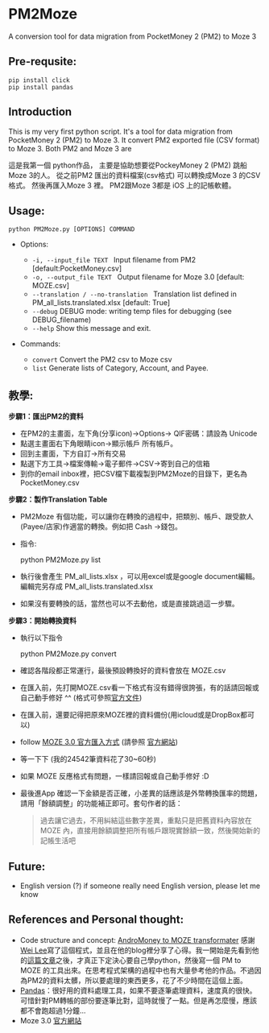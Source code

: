 # PM2Moze
A conversion tool for data migration from PocketMoney 2 (PM2) to Moze 3

Pre-requsite:
----

    pip install click 
    pip install pandas
    


Introduction
----
This is my very first python script.
It's a tool for data migration from PocketMoney 2 (PM2) to Moze 3.
It convert PM2 exported file (CSV format) to Moze 3.
Both PM2 and Moze 3 are

這是我第一個 python作品，
主要是協助想要從PockeyMoney 2 (PM2) 跳船 Moze 3的人。
從之前PM2 匯出的資料檔案(csv格式) 可以轉換成Moze 3 的CSV格式。
然後再匯入Moze 3 裡。
PM2跟Moze 3都是 iOS 上的記帳軟體。

Usage:
----
    python PM2Moze.py [OPTIONS] COMMAND

* Options:
  * <code>-i, --input_file TEXT </code> Input filename from PM2  [default:PocketMoney.csv]
  * <code>-o, --output_file TEXT </code> Output filename for Moze 3.0  [default:  MOZE.csv]
  * <code>--translation / --no-translation </code> Translation list defined in   PM_all_lists.translated.xlsx  [default: True]
  * <code>--debug</code> DEBUG mode: writing temp files for debugging (see DEBUG_filename)
  * <code>--help</code> Show this message and exit.

* Commands:
  * <code>convert</code>  Convert the PM2 csv to Moze csv
  * <code>list</code>     Generate lists of Category, Account, and Payee.


教學:
----
**步驟1：匯出PM2的資料**

* 在PM2的主畫面，左下角(分享icon)->Options-> QIF密碼：請設為 Unicode
* 點選主畫面右下角眼睛icon->顯示帳戶 所有帳戶。
* 回到主畫面，下方自訂->所有交易
* 點選下方工具->檔案傳輸->電子郵件->CSV->寄到自己的信箱
* 到你的email inbox裡，把CSV檔下載複製到PM2Moze的目錄下，更名為PocketMoney.csv

**步驟2：製作Translation Table**
* PM2Moze 有個功能，可以讓你在轉換的過程中，把類別、帳戶、跟受款人(Payee/店家)作適當的轉換。例如把 Cash ->錢包。
* 指令: 
   
    python PM2Moze.py list

* 執行後會產生 PM_all_lists.xlsx ，可以用excel或是google document編輯。編輯完另存成 PM_all_lists.translated.xlsx
* 如果沒有要轉換的話，當然也可以不去動他，或是直接跳過這一步驟。

**步驟3：開始轉換資料**
* 執行以下指令

    python PM2Moze.py convert

* 確認各階段都正常運行，最後預設轉換好的資料會放在 MOZE.csv
* 在匯入前，先打開MOZE.csv看一下格式有沒有錯得很誇張，有的話請回報或自己動手修好 ^^ (格式可參照[官方文件](https://docs.google.com/spreadsheets/d/11otNPygy8Ba2LSV8hJyzwa2XW7q4OdWjsQ5Uvjbk9rw/edit#gid=0))
* 在匯入前，還要記得把原來MOZE裡的資料備份(用icloud或是DropBox都可以)
* follow [MOZE 3.0 官方匯入方式](https://moze.app/features/import-export--import) (請參照 [官方網站](https://moze.app))
* 等一下下 (我的24542筆資料花了30~60秒)
* 如果 MOZE 反應格式有問題，一樣請回報或自己動手修好 :D
* 最後進App 確認一下金額是否正確，小差異的話應該是外幣轉換匯率的問題，請用「餘額調整」的功能補正即可。套句作者的話：
    >過去讓它過去，不用糾結這些數字差異，重點只是把舊資料內容放在 MOZE 內，直接用餘額調整把所有帳戶跟現實餘額一致，然後開始新的記帳生活吧
  
    

Future:
----
* English version (?) if someone really need English version, please let me know


References and Personal thought:
----
* Code structure and concept: [AndroMoney to MOZE transformater](https://github.com/Lee-W/AndroMoney_to_MOZE_transformater) 感謝[Wei Lee](https://github.com/Lee-W)寫了這個程式，並且在他的blog裡分享了心得。我一開始是先看到他的[這篇文章](https://lee-w.github.io/posts/tech/2018/09/from-andromoney-to-moze/)之後，才真正下定決心要自己學python，然後寫一個 PM to MOZE 的工具出來。在思考程式架構的過程中也有大量參考他的作品。不過因為PM2的資料太髒，所以要處理的東西更多，花了不少時間在這個上面。
* [Pandas](https://pandas.pydata.org/docs/)：很好用的資料處理工具，如果不要逐筆處理資料，速度真的很快。可惜針對PM轉帳的部份要逐筆比對，這時就慢了一點。但是再怎麼慢，應該都不會跑超過1分鐘...
* Moze 3.0 [官方網站](https://moze.app)
  

